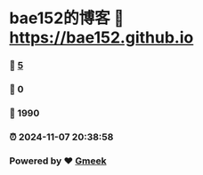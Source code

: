 # bae152的博客 :link: https://bae152.github.io 
### :page_facing_up: [5](https://bae152.github.io/tag.html) 
### :speech_balloon: 0 
### :hibiscus: 1990 
### :alarm_clock: 2024-11-07 20:38:58 
### Powered by :heart: [Gmeek](https://github.com/Meekdai/Gmeek)

